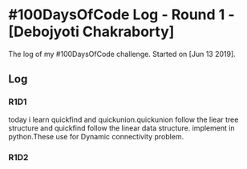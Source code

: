 # #100DaysOfCode Log - Round 1 - [Debojyoti Chakraborty]

The log of my #100DaysOfCode challenge. Started on [Jun 13 2019].

## Log

### R1D1 
today i learn quickfind and quickunion.quickunion follow the liear tree structure and quickfind follow the linear data structure.
implement in python.These use for Dynamic connectivity problem.

### R1D2

